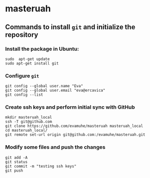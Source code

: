 # masteruah
## Commands to install `git` and initialize the repository
### Install the package in Ubuntu:
```
sudo  apt-get update  
sudo apt-get install git  
```

### Configure `git`
```
git config --global user.name "Eva"  
git config --global user.email "eva@ercavica"  
git config --list  
```

### Create ssh keys and perform initial sync with GitHub
```
mkdir masteruah_local  
ssh -T git@github.com
git clone https://github.com/evamuhe/masteruah masteruah_local
cd masteruah_local/
git remote set-url origin git@github.com:/evamuhe/masteruah.git
```

### Modify some files and push the changes
```
git add -A
git status
git commit -m "testing ssh keys"
git push
```
